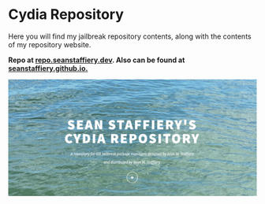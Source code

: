 # Cydia Repository

Here you will find my jailbreak repository contents, along with the contents of my repository website. 

<strong>Repo at <a href="https://repo.seanstaffiery.dev">repo.seanstaffiery.dev</a>. Also can be found at <a href="https://seanstaffiery.github.io">seanstaffiery.github.io.</a></strong>

<img src="media/website.png">

